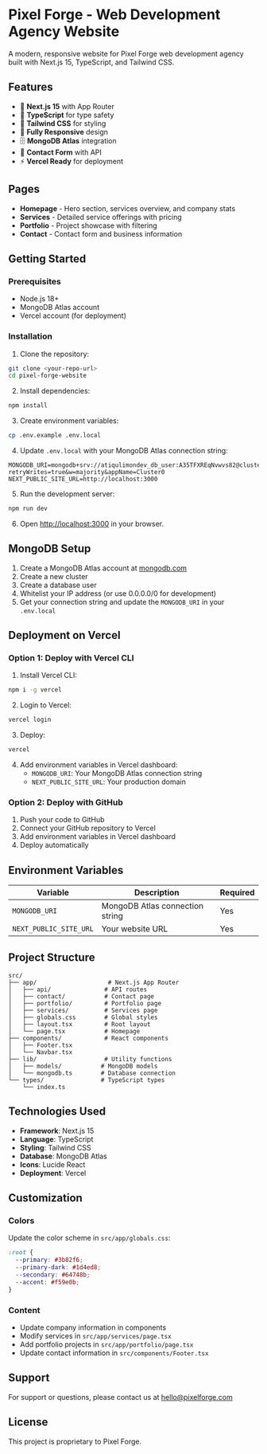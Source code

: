# Pixel Forge - Web Development Agency Website

A modern, responsive website for Pixel Forge web development agency built with Next.js 15, TypeScript, and Tailwind CSS.

## Features

- 🚀 **Next.js 15** with App Router
- 💎 **TypeScript** for type safety
- 🎨 **Tailwind CSS** for styling
- 📱 **Fully Responsive** design
- 🗄️ **MongoDB Atlas** integration
- 📧 **Contact Form** with API
- ⚡ **Vercel Ready** for deployment

## Pages

- **Homepage** - Hero section, services overview, and company stats
- **Services** - Detailed service offerings with pricing
- **Portfolio** - Project showcase with filtering
- **Contact** - Contact form and business information

## Getting Started

### Prerequisites

- Node.js 18+ 
- MongoDB Atlas account
- Vercel account (for deployment)

### Installation

1. Clone the repository:
```bash
git clone <your-repo-url>
cd pixel-forge-website
```

2. Install dependencies:
```bash
npm install
```

3. Create environment variables:
```bash
cp .env.example .env.local
```

4. Update `.env.local` with your MongoDB Atlas connection string:
```
MONGODB_URI=mongodb+srv://atiqulimondev_db_user:A35TFXREqNvwvs82@cluster0.xawbviz.mongodb.net/?retryWrites=true&w=majority&appName=Cluster0
NEXT_PUBLIC_SITE_URL=http://localhost:3000
```

5. Run the development server:
```bash
npm run dev
```

6. Open [http://localhost:3000](http://localhost:3000) in your browser.

## MongoDB Setup

1. Create a MongoDB Atlas account at [mongodb.com](https://www.mongodb.com/atlas)
2. Create a new cluster
3. Create a database user
4. Whitelist your IP address (or use 0.0.0.0/0 for development)
5. Get your connection string and update the `MONGODB_URI` in your `.env.local`

## Deployment on Vercel

### Option 1: Deploy with Vercel CLI

1. Install Vercel CLI:
```bash
npm i -g vercel
```

2. Login to Vercel:
```bash
vercel login
```

3. Deploy:
```bash
vercel
```

4. Add environment variables in Vercel dashboard:
   - `MONGODB_URI`: Your MongoDB Atlas connection string
   - `NEXT_PUBLIC_SITE_URL`: Your production domain

### Option 2: Deploy with GitHub

1. Push your code to GitHub
2. Connect your GitHub repository to Vercel
3. Add environment variables in Vercel dashboard
4. Deploy automatically

## Environment Variables

| Variable | Description | Required |
|----------|-------------|----------|
| `MONGODB_URI` | MongoDB Atlas connection string | Yes |
| `NEXT_PUBLIC_SITE_URL` | Your website URL | Yes |

## Project Structure

```
src/
├── app/                    # Next.js App Router
│   ├── api/               # API routes
│   ├── contact/           # Contact page
│   ├── portfolio/         # Portfolio page
│   ├── services/          # Services page
│   ├── globals.css        # Global styles
│   ├── layout.tsx         # Root layout
│   └── page.tsx           # Homepage
├── components/            # React components
│   ├── Footer.tsx
│   └── Navbar.tsx
├── lib/                   # Utility functions
│   ├── models/           # MongoDB models
│   └── mongodb.ts        # Database connection
└── types/                # TypeScript types
    └── index.ts
```

## Technologies Used

- **Framework**: Next.js 15
- **Language**: TypeScript
- **Styling**: Tailwind CSS
- **Database**: MongoDB Atlas
- **Icons**: Lucide React
- **Deployment**: Vercel

## Customization

### Colors
Update the color scheme in `src/app/globals.css`:
```css
:root {
  --primary: #3b82f6;
  --primary-dark: #1d4ed8;
  --secondary: #64748b;
  --accent: #f59e0b;
}
```

### Content
- Update company information in components
- Modify services in `src/app/services/page.tsx`
- Add portfolio projects in `src/app/portfolio/page.tsx`
- Update contact information in `src/components/Footer.tsx`

## Support

For support or questions, please contact us at hello@pixelforge.com

## License

This project is proprietary to Pixel Forge.